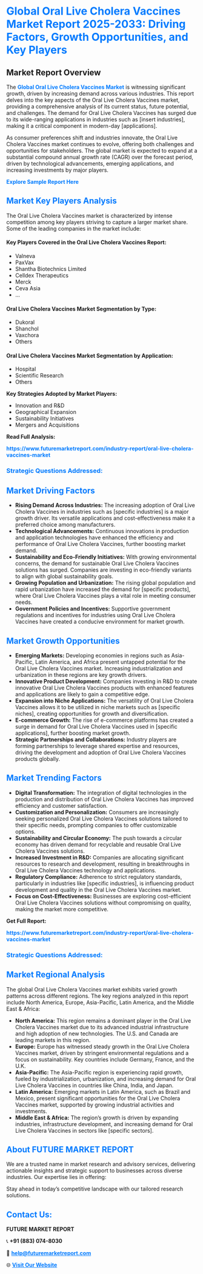 <h1 style="color: #007BFF;">Global Oral Live Cholera Vaccines Market Report 2025-2033: Driving Factors, Growth Opportunities, and Key Players</h1>

<section id="overview">
<h2>Market Report Overview</h2>
<p>The <a href="https://www.futuremarketreport.com/industry-report/oral-live-cholera-vaccines-market" style="color: #007BFF; text-decoration: none;"><strong>Global Oral Live Cholera Vaccines Market</strong></a> is witnessing significant growth, driven by increasing demand across various industries. This report delves into the key aspects of the Oral Live Cholera Vaccines market, providing a comprehensive analysis of its current status, future potential, and challenges. The demand for Oral Live Cholera Vaccines has surged due to its wide-ranging applications in industries such as [insert industries], making it a critical component in modern-day [applications].</p>
<p>As consumer preferences shift and industries innovate, the Oral Live Cholera Vaccines market continues to evolve, offering both challenges and opportunities for stakeholders. The global market is expected to expand at a substantial compound annual growth rate (CAGR) over the forecast period, driven by technological advancements, emerging applications, and increasing investments by major players.</p>
</section>

<section id="overview">
<p><a href="https://www.futuremarketreport.com/request-sample/reportId=105744" style="color: #007BFF; text-decoration: none;"><strong>Explore Sample Report Here</strong></a></p>
</section>

<section id="key-players">
<h2 style="color: #007BFF;">Market Key Players Analysis</h2>
<p>The Oral Live Cholera Vaccines market is characterized by intense competition among key players striving to capture a larger market share. Some of the leading companies in the market include:</p>
<h4>Key Players Covered in the Oral Live Cholera Vaccines Report:</h4>
<ul><li>Valneva</li><li>PaxVax</li><li>Shantha Biotechnics Limited</li><li>Celldex Therapeutics</li><li>Merck</li><li>Ceva Asia</li><li>...</li></ul>
<h4>Oral Live Cholera Vaccines Market Segmentation by Type:</h4>
<ul><li>Dukoral</li><li>Shanchol</li><li>Vaxchora</li><li>Others</li></ul>

<h4>Oral Live Cholera Vaccines Market Segmentation by Application:</h4>
<ul><li>Hospital</li><li>Scientific Research</li><li>Others</li></ul>
<p><strong>Key Strategies Adopted by Market Players:</strong></p>
<ul>
<li>Innovation and R&D</li>
<li>Geographical Expansion</li>
<li>Sustainability Initiatives</li>
<li>Mergers and Acquisitions</li>
</ul>
</section>

<section>
<p><strong>Read Full Analysis: </strong></p><a href="https://www.futuremarketreport.com/industry-report/oral-live-cholera-vaccines-market" style="color: #007BFF; text-decoration: none;"><strong>https://www.futuremarketreport.com/industry-report/oral-live-cholera-vaccines-market</strong></a>
<h3 style="color: #007BFF;">Strategic Questions Addressed:</h3>
</section>

<section id="driving-factors">
<h2 style="color: #007BFF;">Market Driving Factors</h2>
<ul>
<li><strong>Rising Demand Across Industries:</strong> The increasing adoption of Oral Live Cholera Vaccines in industries such as [specific industries] is a major growth driver. Its versatile applications and cost-effectiveness make it a preferred choice among manufacturers.</li>
<li><strong>Technological Advancements:</strong> Continuous innovations in production and application technologies have enhanced the efficiency and performance of Oral Live Cholera Vaccines, further boosting market demand.</li>
<li><strong>Sustainability and Eco-Friendly Initiatives:</strong> With growing environmental concerns, the demand for sustainable Oral Live Cholera Vaccines solutions has surged. Companies are investing in eco-friendly variants to align with global sustainability goals.</li>
<li><strong>Growing Population and Urbanization:</strong> The rising global population and rapid urbanization have increased the demand for [specific products], where Oral Live Cholera Vaccines plays a vital role in meeting consumer needs.</li>
<li><strong>Government Policies and Incentives:</strong> Supportive government regulations and incentives for industries using Oral Live Cholera Vaccines have created a conducive environment for market growth.</li>
</ul>
</section>

<section id="growth-opportunities">
<h2 style="color: #007BFF;">Market Growth Opportunities</h2>
<ul>
<li><strong>Emerging Markets:</strong> Developing economies in regions such as Asia-Pacific, Latin America, and Africa present untapped potential for the Oral Live Cholera Vaccines market. Increasing industrialization and urbanization in these regions are key growth drivers.</li>
<li><strong>Innovative Product Development:</strong> Companies investing in R&D to create innovative Oral Live Cholera Vaccines products with enhanced features and applications are likely to gain a competitive edge.</li>
<li><strong>Expansion into Niche Applications:</strong> The versatility of Oral Live Cholera Vaccines allows it to be utilized in niche markets such as [specific niches], creating opportunities for growth and diversification.</li>
<li><strong>E-commerce Growth:</strong> The rise of e-commerce platforms has created a surge in demand for Oral Live Cholera Vaccines used in [specific applications], further boosting market growth.</li>
<li><strong>Strategic Partnerships and Collaborations:</strong> Industry players are forming partnerships to leverage shared expertise and resources, driving the development and adoption of Oral Live Cholera Vaccines products globally.</li>
</ul>
</section>

<section id="trending-factors">
<h2 style="color: #007BFF;">Market Trending Factors</h2>
<ul>
<li><strong>Digital Transformation:</strong> The integration of digital technologies in the production and distribution of Oral Live Cholera Vaccines has improved efficiency and customer satisfaction.</li>
<li><strong>Customization and Personalization:</strong> Consumers are increasingly seeking personalized Oral Live Cholera Vaccines solutions tailored to their specific needs, prompting companies to offer customizable options.</li>
<li><strong>Sustainability and Circular Economy:</strong> The push towards a circular economy has driven demand for recyclable and reusable Oral Live Cholera Vaccines solutions.</li>
<li><strong>Increased Investment in R&D:</strong> Companies are allocating significant resources to research and development, resulting in breakthroughs in Oral Live Cholera Vaccines technology and applications.</li>
<li><strong>Regulatory Compliance:</strong> Adherence to strict regulatory standards, particularly in industries like [specific industries], is influencing product development and quality in the Oral Live Cholera Vaccines market.</li>
<li><strong>Focus on Cost-Effectiveness:</strong> Businesses are exploring cost-efficient Oral Live Cholera Vaccines solutions without compromising on quality, making the market more competitive.</li>
</ul>
</section>

<section>
<p><strong>Get Full Report: </strong></p><a href="https://www.futuremarketreport.com/industry-report/oral-live-cholera-vaccines-market" style="color: #007BFF; text-decoration: none;"><strong>https://www.futuremarketreport.com/industry-report/oral-live-cholera-vaccines-market</strong></a>
<h3 style="color: #007BFF;">Strategic Questions Addressed:</h3>
</section>


<section id="regional-analysis">
<h2 style="color: #007BFF;">Market Regional Analysis</h2>
<p>The global Oral Live Cholera Vaccines market exhibits varied growth patterns across different regions. The key regions analyzed in this report include North America, Europe, Asia-Pacific, Latin America, and the Middle East & Africa:</p>
<ul>
<li><strong>North America:</strong> This region remains a dominant player in the Oral Live Cholera Vaccines market due to its advanced industrial infrastructure and high adoption of new technologies. The U.S. and Canada are leading markets in this region.</li>
<li><strong>Europe:</strong> Europe has witnessed steady growth in the Oral Live Cholera Vaccines market, driven by stringent environmental regulations and a focus on sustainability. Key countries include Germany, France, and the U.K.</li>
<li><strong>Asia-Pacific:</strong> The Asia-Pacific region is experiencing rapid growth, fueled by industrialization, urbanization, and increasing demand for Oral Live Cholera Vaccines in countries like China, India, and Japan.</li>
<li><strong>Latin America:</strong> Emerging markets in Latin America, such as Brazil and Mexico, present significant opportunities for the Oral Live Cholera Vaccines market, supported by growing industrial activities and investments.</li>
<li><strong>Middle East & Africa:</strong> The region’s growth is driven by expanding industries, infrastructure development, and increasing demand for Oral Live Cholera Vaccines in sectors like [specific sectors].</li>
</ul>
</section>

<footer>
<h2 style="color: #007BFF;">About FUTURE MARKET REPORT</h2>
<p>We are a trusted name in market research and advisory services, delivering actionable insights and strategic support to businesses across diverse industries. Our expertise lies in offering:</p>

<p>Stay ahead in today’s competitive landscape with our tailored research solutions.</p>

<h2 style="color: #007BFF;">Contact Us:</h2>
<p><strong>FUTURE MARKET REPORT</strong></p>
<p>📞 <strong>+91 (883) 074-8030</strong></p>
<p>📧 <strong><a href="mailto:help@futuremarketreport.com" style="color: #007BFF;">help@futuremarketreport.com</a></strong></p>
<p>🌐 <strong><a href="https://www.futuremarketreport.com/" style="color: #007BFF;">Visit Our Website</a></strong></p>
</footer>